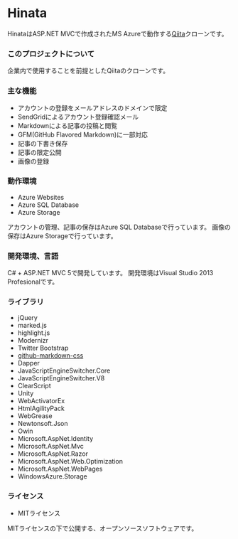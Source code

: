 Hinata
======

HinataはASP.NET MVCで作成されたMS Azureで動作する[Qiita](http://qiita.com/)クローンです。

### このプロジェクトについて
企業内で使用することを前提としたQiitaのクローンです。

### 主な機能
* アカウントの登録をメールアドレスのドメインで限定
* SendGridによるアカウント登録確認メール
* Markdownによる記事の投稿と閲覧
* GFM(GitHub Flavored Markdown)に一部対応
* 記事の下書き保存
* 記事の限定公開
* 画像の登録

### 動作環境
* Azure Websites
* Azure SQL Database
* Azure Storage

アカウントの管理、記事の保存はAzure SQL Databaseで行っています。
画像の保存はAzure Storageで行っています。

### 開発環境、言語
C# + ASP.NET MVC 5で開発しています。
開発環境はVisual Studio 2013 Profesionalです。

### ライブラリ
* jQuery
* marked.js
* highlight.js
* Modernizr
* Twitter Bootstrap
* [github-markdown-css](https://github.com/sindresorhus/github-markdown-css)
* Dapper
* JavaScriptEngineSwitcher.Core
* JavaScriptEngineSwitcher.V8
* ClearScript
* Unity
* WebActivatorEx
* HtmlAgilityPack
* WebGrease
* Newtonsoft.Json
* Owin
* Microsoft.AspNet.Identity
* Microsoft.AspNet.Mvc
* Microsoft.AspNet.Razor
* Microsoft.AspNet.Web.Optimization
* Microsoft.AspNet.WebPages
* WindowsAzure.Storage

### ライセンス
* MITライセンス

MITライセンスの下で公開する、オープンソースソフトウェアです。